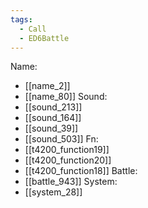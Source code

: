 ```yaml
---
tags:
  - Call
  - ED6Battle
---
```

Name:
- [[name_2]]
- [[name_80]]
Sound:
- [[sound_213]]
- [[sound_164]]
- [[sound_39]]
- [[sound_503]]
Fn:
- [[t4200_function19]]
- [[t4200_function20]]
- [[t4200_function18]]
Battle:
- [[battle_943]]
System:
- [[system_28]]
